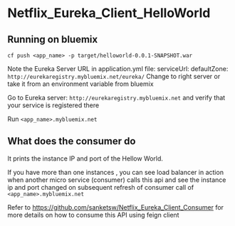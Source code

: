 # Netflix_Eureka_Client_HelloWorld

## Running on bluemix
`cf push <app_name> -p target/helloworld-0.0.1-SNAPSHOT.war`

Note the Eureka Server URL in application.yml file: serviceUrl: defaultZone: `http://eurekaregistry.mybluemix.net/eureka/`
Change to right server or take it from an environment variable from bluemix

Go to Eureka server: `http://eurekaregistry.mybluemix.net` and verify that your service is registered there

Run `<app_name>.mybluemix.net`

## What does the consumer do

It prints the instance IP and port of the Hellow World. 

If you have more than one instances , you can see load balancer in action when another micro service (consumer) calls this api and see the instance ip and port changed on subsequent refresh of consumer call of `<app_name>.mybluemix.net`

Refer to https://github.com/sanketsw/Netflix_Eureka_Client_Consumer for more details on how to consume this API using feign client
